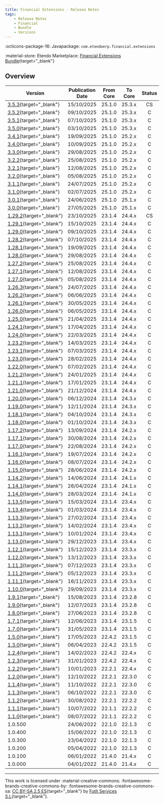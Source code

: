 ```yaml
---
title: Financial Extensions - Release Notes
tags:
    - Release Notes
    - Financial
    - Bundle
    - Versions
---
```

:octicons-package-16: Javapackage: `com.etendoerp.financial.extensions`

:material-store: Etendo Marketplace:  [Financial Extensions Bundle](https://marketplace.etendo.cloud/#/product-details?module=9876ABEF90CC4ABABFC399544AC14558){target="_blank"}

## Overview

| Version | Publication Date | From Core | To Core | Status | GitHub |
| --- | --- | --- | --- | :---: | :---: |
| [3.5.3](https://github.com/etendosoftware/com.etendoerp.financial.extensions/releases/tag/3.5.3){target="_blank"} | 15/10/2025 | 25.1.0 | 25.3.x | CS | :white_check_mark: |
| [3.5.2](https://github.com/etendosoftware/com.etendoerp.financial.extensions/releases/tag/3.5.2){target="_blank"} | 09/10/2025 | 25.1.0 | 25.3.x | C | :white_check_mark: |
| [3.5.1](https://github.com/etendosoftware/com.etendoerp.financial.extensions/releases/tag/3.5.1){target="_blank"} | 07/10/2025 | 25.1.0 | 25.3.x | C | :white_check_mark: |
| [3.5.0](https://github.com/etendosoftware/com.etendoerp.financial.extensions/releases/tag/3.5.0){target="_blank"} | 03/10/2025 | 25.1.0 | 25.3.x | C | :white_check_mark: |
| [3.4.1](https://github.com/etendosoftware/com.etendoerp.financial.extensions/releases/tag/3.4.1){target="_blank"} | 19/09/2025 | 25.1.0 | 25.2.x | C | :white_check_mark: |
| [3.4.0](https://github.com/etendosoftware/com.etendoerp.financial.extensions/releases/tag/3.4.0){target="_blank"} | 10/09/2025 | 25.1.0 | 25.2.x | C | :white_check_mark: |
| [3.3.0](https://github.com/etendosoftware/com.etendoerp.financial.extensions/releases/tag/3.3.0){target="_blank"} | 29/08/2025 | 25.1.0 | 25.2.x | C | :white_check_mark: |
| [3.2.2](https://github.com/etendosoftware/com.etendoerp.financial.extensions/releases/tag/3.2.2){target="_blank"} | 25/08/2025 | 25.1.0 | 25.2.x | C | :white_check_mark: |
| [3.2.1](https://github.com/etendosoftware/com.etendoerp.financial.extensions/releases/tag/3.2.1){target="_blank"} | 12/08/2025 | 25.1.0 | 25.2.x | C | :white_check_mark: |
| [3.2.0](https://github.com/etendosoftware/com.etendoerp.financial.extensions/releases/tag/3.2.0){target="_blank"} | 05/08/2025 | 25.1.0 | 25.2.x | C | :white_check_mark: |
| [3.1.1](https://github.com/etendosoftware/com.etendoerp.financial.extensions/releases/tag/3.1.1){target="_blank"} | 24/07/2025 | 25.1.0 | 25.2.x | C | :white_check_mark: |
| [3.1.0](https://github.com/etendosoftware/com.etendoerp.financial.extensions/releases/tag/3.1.0){target="_blank"} | 02/07/2025 | 25.1.0 | 25.2.x | C | :white_check_mark: |
| [3.0.1](https://github.com/etendosoftware/com.etendoerp.financial.extensions/releases/tag/3.0.1){target="_blank"} | 24/06/2025 | 25.1.0 | 25.1.x | C | :white_check_mark: |
| [3.0.0](https://github.com/etendosoftware/com.etendoerp.financial.extensions/releases/tag/3.0.0){target="_blank"} | 27/05/2025 | 25.1.0 | 25.1.x | C | :white_check_mark: |
| [1.29.2](https://github.com/etendosoftware/com.etendoerp.financial.extensions/releases/tag/1.29.2){target="_blank"} | 23/10/2025 | 23.1.4 | 24.4.x | CS | :white_check_mark: |
| [1.29.1](https://github.com/etendosoftware/com.etendoerp.financial.extensions/releases/tag/1.29.1){target="_blank"} | 15/10/2025 | 23.1.4 | 24.4.x | C | :white_check_mark: |
| [1.29.0](https://github.com/etendosoftware/com.etendoerp.financial.extensions/releases/tag/1.29.0){target="_blank"} | 09/10/2025 | 23.1.4 | 24.4.x | C | :white_check_mark: |
| [1.28.2](https://github.com/etendosoftware/com.etendoerp.financial.extensions/releases/tag/1.28.2){target="_blank"} | 07/10/2025 | 23.1.4 | 24.4.x | C | :white_check_mark: |
| [1.28.1](https://github.com/etendosoftware/com.etendoerp.financial.extensions/releases/tag/1.28.1){target="_blank"} | 19/09/2025 | 23.1.4 | 24.4.x | C | :white_check_mark: |
| [1.28.0](https://github.com/etendosoftware/com.etendoerp.financial.extensions/releases/tag/1.28.0){target="_blank"} | 29/08/2025 | 23.1.4 | 24.4.x | C | :white_check_mark: |
| [1.27.2](https://github.com/etendosoftware/com.etendoerp.financial.extensions/releases/tag/1.27.2){target="_blank"} | 25/08/2025 | 23.1.4 | 24.4.x | C | :white_check_mark: |
| [1.27.1](https://github.com/etendosoftware/com.etendoerp.financial.extensions/releases/tag/1.27.1){target="_blank"} | 12/08/2025 | 23.1.4 | 24.4.x | C | :white_check_mark: |
| [1.27.0](https://github.com/etendosoftware/com.etendoerp.financial.extensions/releases/tag/1.27.0){target="_blank"} | 05/08/2025 | 23.1.4 | 24.4.x | C | :white_check_mark: |
| [1.26.3](https://github.com/etendosoftware/com.etendoerp.financial.extensions/releases/tag/1.26.3){target="_blank"} | 24/07/2025 | 23.1.4 | 24.4.x | C | :white_check_mark: |
| [1.26.2](https://github.com/etendosoftware/com.etendoerp.financial.extensions/releases/tag/1.26.2){target="_blank"} | 06/06/2025 | 23.1.4 | 24.4.x | C | :white_check_mark: |
| [1.26.1](https://github.com/etendosoftware/com.etendoerp.financial.extensions/releases/tag/1.26.1){target="_blank"} | 30/05/2025 | 23.1.4 | 24.4.x | C | :white_check_mark: |
| [1.26.0](https://github.com/etendosoftware/com.etendoerp.financial.extensions/releases/tag/1.26.0){target="_blank"} | 06/05/2025 | 23.1.4 | 24.4.x | C | :white_check_mark: |
| [1.25.0](https://github.com/etendosoftware/com.etendoerp.financial.extensions/releases/tag/1.25.0){target="_blank"} | 21/04/2025 | 23.1.4 | 24.4.x | C | :white_check_mark: |
| [1.24.1](https://github.com/etendosoftware/com.etendoerp.financial.extensions/releases/tag/1.24.1){target="_blank"} | 17/04/2025 | 23.1.4 | 24.4.x | C | :white_check_mark: |
| [1.24.0](https://github.com/etendosoftware/com.etendoerp.financial.extensions/releases/tag/1.24.0){target="_blank"} | 22/03/2025 | 23.1.4 | 24.4.x | C | :white_check_mark: |
| [1.23.2](https://github.com/etendosoftware/com.etendoerp.financial.extensions/releases/tag/1.23.2){target="_blank"} | 14/03/2025 | 23.1.4 | 24.4.x | C | :white_check_mark: |
| [1.23.1](https://github.com/etendosoftware/com.etendoerp.financial.extensions/releases/tag/1.23.1){target="_blank"} | 07/03/2025 | 23.1.4 | 24.4.x | C | :white_check_mark: |
| [1.23.0](https://github.com/etendosoftware/com.etendoerp.financial.extensions/releases/tag/1.23.0){target="_blank"} | 28/02/2025 | 23.1.4 | 24.4.x | C | :white_check_mark: |
| [1.22.0](https://github.com/etendosoftware/com.etendoerp.financial.extensions/releases/tag/1.22.0){target="_blank"} | 07/02/2025 | 23.1.4 | 24.4.x | C | :white_check_mark: |
| [1.21.2](https://github.com/etendosoftware/com.etendoerp.financial.extensions/releases/tag/1.21.2){target="_blank"} | 24/01/2025 | 23.1.4 | 24.4.x | C | :white_check_mark: |
| [1.21.1](https://github.com/etendosoftware/com.etendoerp.financial.extensions/releases/tag/1.21.1){target="_blank"} | 17/01/2025 | 23.1.4 | 24.4.x | C | :white_check_mark: |
| [1.21.0](https://github.com/etendosoftware/com.etendoerp.financial.extensions/releases/tag/1.21.0){target="_blank"} | 21/12/2024 | 23.1.4 | 24.4.x | C | :white_check_mark: |
| [1.20.0](https://github.com/etendosoftware/com.etendoerp.financial.extensions/releases/tag/1.20.0){target="_blank"} | 06/12/2024 | 23.1.4 | 24.3.x | C | :white_check_mark: |
| [1.19.0](https://github.com/etendosoftware/com.etendoerp.financial.extensions/releases/tag/1.19.0){target="_blank"} | 12/11/2024 | 23.1.4 | 24.3.x | C | :white_check_mark: |
| [1.18.1](https://github.com/etendosoftware/com.etendoerp.financial.extensions/releases/tag/1.18.1){target="_blank"} | 04/10/2024 | 23.1.4 | 24.3.x | C | :white_check_mark: |
| [1.18.0](https://github.com/etendosoftware/com.etendoerp.financial.extensions/releases/tag/1.18.0){target="_blank"} | 01/10/2024 | 23.1.4 | 24.3.x | C | :white_check_mark: |
| [1.17.2](https://github.com/etendosoftware/com.etendoerp.financial.extensions/releases/tag/1.17.2){target="_blank"} | 13/09/2024 | 23.1.4 | 24.2.x | C | :white_check_mark: |
| [1.17.1](https://github.com/etendosoftware/com.etendoerp.financial.extensions/releases/tag/1.17.1){target="_blank"} | 30/08/2024 | 23.1.4 | 24.2.x | C | :white_check_mark: |
| [1.17.0](https://github.com/etendosoftware/com.etendoerp.financial.extensions/releases/tag/1.17.0){target="_blank"} | 22/08/2024 | 23.1.4 | 24.2.x | C | :white_check_mark: |
| [1.16.1](https://github.com/etendosoftware/com.etendoerp.financial.extensions/releases/tag/1.16.1){target="_blank"} | 19/07/2024 | 23.1.4 | 24.2.x | C | :white_check_mark: |
| [1.16.0](https://github.com/etendosoftware/com.etendoerp.financial.extensions/releases/tag/1.16.0){target="_blank"} | 08/07/2024 | 23.1.4 | 24.2.x | C | :white_check_mark: |
| [1.15.0](https://github.com/etendosoftware/com.etendoerp.financial.extensions/releases/tag/1.15.0){target="_blank"} | 28/06/2024 | 23.1.4 | 24.2.x | C | :white_check_mark: |
| [1.14.2](https://github.com/etendosoftware/com.etendoerp.financial.extensions/releases/tag/1.14.2){target="_blank"} | 14/06/2024 | 23.1.4 | 24.1.x | C | :white_check_mark: |
| [1.14.1](https://github.com/etendosoftware/com.etendoerp.financial.extensions/releases/tag/1.14.1){target="_blank"} | 26/04/2024 | 23.1.4 | 24.1.x | C | :white_check_mark: |
| [1.14.0](https://github.com/etendosoftware/com.etendoerp.financial.extensions/releases/tag/1.14.0){target="_blank"} | 28/03/2024 | 23.1.4 | 24.1.x | C | :white_check_mark: |
| [1.13.5](https://github.com/etendosoftware/com.etendoerp.financial.extensions/releases/tag/1.13.5){target="_blank"} | 15/03/2024 | 23.1.4 | 23.4.x | C | :white_check_mark: |
| [1.13.4](https://github.com/etendosoftware/com.etendoerp.financial.extensions/releases/tag/1.13.4){target="_blank"} | 01/03/2024 | 23.1.4 | 23.4.x | C | :white_check_mark: |
| [1.13.3](https://github.com/etendosoftware/com.etendoerp.financial.extensions/releases/tag/1.13.3){target="_blank"} | 27/02/2024 | 23.1.4 | 23.4.x | C | :white_check_mark: |
| [1.13.2](https://github.com/etendosoftware/com.etendoerp.financial.extensions/releases/tag/1.13.2){target="_blank"} | 14/02/2024 | 23.1.4 | 23.4.x | C | :white_check_mark: |
| [1.13.1](https://github.com/etendosoftware/com.etendoerp.financial.extensions/releases/tag/1.13.1){target="_blank"} | 10/01/2024 | 23.1.4 | 23.4.x | C | :white_check_mark: |
| [1.13.0](https://github.com/etendosoftware/com.etendoerp.financial.extensions/releases/tag/1.13.0){target="_blank"} | 29/12/2023 | 23.1.4 | 23.4.x | C | :white_check_mark: |
| [1.12.1](https://github.com/etendosoftware/com.etendoerp.financial.extensions/releases/tag/1.12.1){target="_blank"} | 15/12/2023 | 23.1.4 | 23.3.x | C | :white_check_mark: |
| [1.12.0](https://github.com/etendosoftware/com.etendoerp.financial.extensions/releases/tag/1.12.0){target="_blank"} | 13/12/2023 | 23.1.4 | 23.3.x | C | :white_check_mark: |
| [1.11.3](https://github.com/etendosoftware/com.etendoerp.financial.extensions/releases/tag/1.11.3){target="_blank"} | 07/12/2023 | 23.1.4 | 23.3.x | C | :white_check_mark: |
| [1.11.2](https://github.com/etendosoftware/com.etendoerp.financial.extensions/releases/tag/1.11.2){target="_blank"} | 05/12/2023 | 23.1.4 | 23.3.x | C | :white_check_mark: |
| [1.11.1](https://github.com/etendosoftware/com.etendoerp.financial.extensions/releases/tag/1.11.1){target="_blank"} | 16/11/2023 | 23.1.4 | 23.3.x | C | :white_check_mark: |
| [1.10.0](https://github.com/etendosoftware/com.etendoerp.financial.extensions/releases/tag/1.10.0){target="_blank"} | 29/09/2023 | 23.1.4 | 23.3.x | C | :white_check_mark: |
| [1.9.1](https://github.com/etendosoftware/com.etendoerp.financial.extensions/releases/tag/1.9.1){target="_blank"}   | 15/08/2023 | 23.1.4 | 23.2.8 | C | :white_check_mark: |
| [1.9.0](https://github.com/etendosoftware/com.etendoerp.financial.extensions/releases/tag/1.9.0){target="_blank"}   | 12/07/2023 | 23.1.4 | 23.2.8 | C | :white_check_mark: |
| [1.8.0](https://github.com/etendosoftware/com.etendoerp.financial.extensions/releases/tag/1.8.0){target="_blank"}   | 27/06/2023 | 23.1.4 | 23.2.8 | C | :white_check_mark: |
| [1.7.1](https://github.com/etendosoftware/com.etendoerp.financial.extensions/releases/tag/1.7.1){target="_blank"}   | 12/06/2023 | 23.1.4 | 23.1.5 | C | :white_check_mark: |
| [1.7.0](https://github.com/etendosoftware/com.etendoerp.financial.extensions/releases/tag/1.7.0){target="_blank"}   | 31/05/2023 | 23.1.4 | 23.1.5 | C | :white_check_mark: |
| [1.5.0](https://github.com/etendosoftware/com.etendoerp.financial.extensions/releases/tag/1.5.0){target="_blank"}   | 17/05/2023 | 22.4.2 | 23.1.5 | C | :white_check_mark: |
| [1.3.0](https://github.com/etendosoftware/com.etendoerp.financial.extensions/releases/tag/1.3.0){target="_blank"}   | 06/04/2023 | 22.4.2 | 23.1.5 | C | :white_check_mark: |
| [1.2.4](https://github.com/etendosoftware/com.etendoerp.financial.extensions/releases/tag/1.2.4){target="_blank"}   | 14/02/2023 | 22.4.2 | 22.4.x | C | |
| [1.2.3](https://github.com/etendosoftware/com.etendoerp.financial.extensions/releases/tag/1.2.3){target="_blank"}   | 31/01/2023 | 22.4.2 | 22.4.x | C | |
| [1.2.2](https://github.com/etendosoftware/com.etendoerp.financial.extensions/releases/tag/1.2.2){target="_blank"}   | 10/01/2023 | 22.2.1 | 22.4.x | C | |
| [1.2.0](https://github.com/etendosoftware/com.etendoerp.financial.extensions/releases/tag/1.2.0){target="_blank"}   | 12/10/2022 | 22.2.1 | 22.3.0 | C | |
| [1.1.4](https://github.com/etendosoftware/com.etendoerp.financial.extensions/releases/tag/1.1.4){target="_blank"}   | 11/10/2022 | 22.2.1 | 22.3.0 | C | |
| [1.1.3](https://github.com/etendosoftware/com.etendoerp.financial.extensions/releases/tag/1.1.3){target="_blank"}   | 06/10/2022 | 22.2.1 | 22.3.0 | C | |
| [1.1.2](https://github.com/etendosoftware/com.etendoerp.financial.extensions/releases/tag/1.1.2){target="_blank"}   | 30/08/2022 | 22.2.1 | 22.2.2 | C | |
| [1.1.1](https://github.com/etendosoftware/com.etendoerp.financial.extensions/releases/tag/1.1.1){target="_blank"}   | 10/07/2022 | 22.1.1 | 22.2.2 | C | |
| [1.1.0](https://github.com/etendosoftware/com.etendoerp.financial.extensions/releases/tag/v1.1.0){target="_blank"}  | 08/07/2022 | 22.1.1 | 22.2.2 | C | |
| 1.0.500 | 24/06/2022 | 22.1.0 | 22.1.3 | C | |
| 1.0.400 | 15/06/2022 | 22.1.0 | 22.1.3 | C | |
| 1.0.300 | 23/04/2022 | 22.1.0 | 22.1.3 | C | |
| 1.0.200 | 05/04/2022 | 22.1.0 | 22.1.3 | C | |
| 1.0.100 | 06/01/2022 | 21.4.0 | 21.4.x | C | |
| 1.0.000 | 04/01/2022 | 21.4.0 | 21.4.x | C | |

---
This work is licensed under :material-creative-commons: :fontawesome-brands-creative-commons-by: :fontawesome-brands-creative-commons-sa: [ CC BY-SA 2.5 ES](https://creativecommons.org/licenses/by-sa/2.5/es/){target="_blank"} by [Futit Services S.L](https://etendo.software){target="_blank"}.